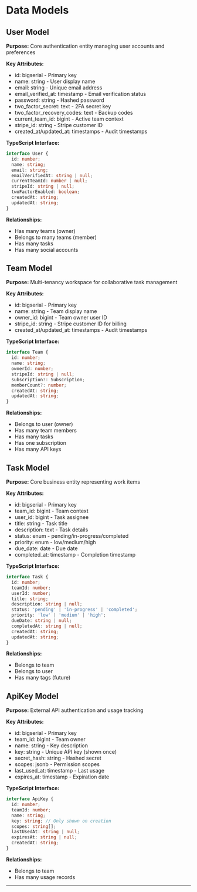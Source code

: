 # Data Models

## User Model
**Purpose:** Core authentication entity managing user accounts and preferences

**Key Attributes:**
- id: bigserial - Primary key
- name: string - User display name
- email: string - Unique email address
- email_verified_at: timestamp - Email verification status
- password: string - Hashed password
- two_factor_secret: text - 2FA secret key
- two_factor_recovery_codes: text - Backup codes
- current_team_id: bigint - Active team context
- stripe_id: string - Stripe customer ID
- created_at/updated_at: timestamps - Audit timestamps

**TypeScript Interface:**
```typescript
interface User {
  id: number;
  name: string;
  email: string;
  emailVerifiedAt: string | null;
  currentTeamId: number | null;
  stripeId: string | null;
  twoFactorEnabled: boolean;
  createdAt: string;
  updatedAt: string;
}
```

**Relationships:**
- Has many teams (owner)
- Belongs to many teams (member)
- Has many tasks
- Has many social accounts

## Team Model
**Purpose:** Multi-tenancy workspace for collaborative task management

**Key Attributes:**
- id: bigserial - Primary key  
- name: string - Team display name
- owner_id: bigint - Team owner user ID
- stripe_id: string - Stripe customer ID for billing
- created_at/updated_at: timestamps - Audit timestamps

**TypeScript Interface:**
```typescript
interface Team {
  id: number;
  name: string;
  ownerId: number;
  stripeId: string | null;
  subscription?: Subscription;
  memberCount?: number;
  createdAt: string;
  updatedAt: string;
}
```

**Relationships:**
- Belongs to user (owner)
- Has many team members
- Has many tasks
- Has one subscription
- Has many API keys

## Task Model
**Purpose:** Core business entity representing work items

**Key Attributes:**
- id: bigserial - Primary key
- team_id: bigint - Team context
- user_id: bigint - Task assignee
- title: string - Task title
- description: text - Task details
- status: enum - pending/in-progress/completed
- priority: enum - low/medium/high
- due_date: date - Due date
- completed_at: timestamp - Completion timestamp

**TypeScript Interface:**
```typescript
interface Task {
  id: number;
  teamId: number;
  userId: number;
  title: string;
  description: string | null;
  status: 'pending' | 'in-progress' | 'completed';
  priority: 'low' | 'medium' | 'high';
  dueDate: string | null;
  completedAt: string | null;
  createdAt: string;
  updatedAt: string;
}
```

**Relationships:**
- Belongs to team
- Belongs to user
- Has many tags (future)

## ApiKey Model
**Purpose:** External API authentication and usage tracking

**Key Attributes:**
- id: bigserial - Primary key
- team_id: bigint - Team owner
- name: string - Key description
- key: string - Unique API key (shown once)
- secret_hash: string - Hashed secret
- scopes: jsonb - Permission scopes
- last_used_at: timestamp - Last usage
- expires_at: timestamp - Expiration date

**TypeScript Interface:**
```typescript
interface ApiKey {
  id: number;
  teamId: number;
  name: string;
  key: string; // Only shown on creation
  scopes: string[];
  lastUsedAt: string | null;
  expiresAt: string | null;
  createdAt: string;
}
```

**Relationships:**
- Belongs to team
- Has many usage records

---

